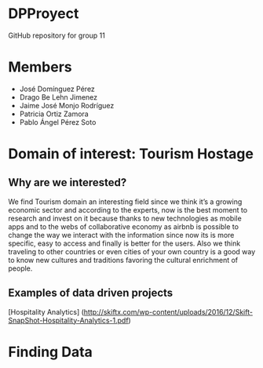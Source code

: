 # DPProyect
GitHub repository for group 11
# Members
- José Domínguez Pérez
- Drago Be Lehn Jimenez
- Jaime José Monjo Rodríguez
- Patricia Ortiz Zamora
- Pablo Ángel Pérez Soto
# Domain of interest: Tourism Hostage
## Why are we interested?
We find Tourism domain  an interesting field since we think it’s a growing economic sector and according to the experts, now is the best moment to research and invest on it because thanks to new technologies as mobile apps and to the webs of collaborative economy as airbnb is possible to change the way we interact with the information since now its is more specific, easy to access and finally  is better for the users.
Also we think traveling to other countries or even cities of your own country is a good way to know new cultures and traditions favoring the cultural enrichment of people.
## Examples of data driven projects
[Hospitality Analytics] (http://skiftx.com/wp-content/uploads/2016/12/Skift-SnapShot-Hospitality-Analytics-1.pdf)
# Finding Data
